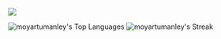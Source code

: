 ![](https://komarev.com/ghpvc/?username=moyartumanley&style=flat-square&color=004643)

![moyartumanley's Top Languages](https://github-readme-stats.vercel.app/api/top-langs/?username=moyartumanley&theme=catppuccin_latte&show_icons=true&hide_border=true&layout=compact&hide_progress=true&langs_count=12)
![moyartumanley's Streak](https://github-readme-streak-stats.herokuapp.com/?user=moyartumanley&theme=catppuccin_latte&hide_border=true)


